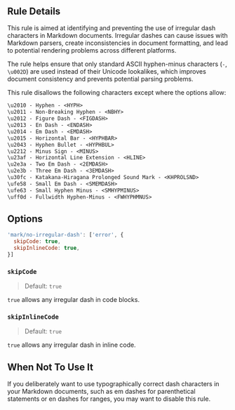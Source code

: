 <!-- markdownlint-disable-next-line no-inline-html first-line-h1 -->
<header v-html="$frontmatter.rule"></header>

## Rule Details

This rule is aimed at identifying and preventing the use of irregular dash characters in Markdown documents. Irregular dashes can cause issues with Markdown parsers, create inconsistencies in document formatting, and lead to potential rendering problems across different platforms.

The rule helps ensure that only standard ASCII hyphen-minus characters (`-`, `\u002D`) are used instead of their Unicode lookalikes, which improves document consistency and prevents potential parsing problems.

This rule disallows the following characters except where the options allow:

```txt
\u2010 - Hyphen - <HYPH>
\u2011 - Non-Breaking Hyphen - <NBHY>
\u2012 - Figure Dash - <FIGDASH>
\u2013 - En Dash - <ENDASH>
\u2014 - Em Dash - <EMDASH>
\u2015 - Horizontal Bar - <HYPHBAR>
\u2043 - Hyphen Bullet - <HYPHBUL>
\u2212 - Minus Sign - <MINUS>
\u23af - Horizontal Line Extension - <HLINE>
\u2e3a - Two Em Dash - <2EMDASH>
\u2e3b - Three Em Dash - <3EMDASH>
\u30fc - Katakana-Hiragana Prolonged Sound Mark - <KHPROLSND>
\ufe58 - Small Em Dash - <SMEMDASH>
\ufe63 - Small Hyphen Minus - <SMHYPMINUS>
\uff0d - Fullwidth Hyphen-Minus - <FWHYPHMNUS>
```

## Options

```js
'mark/no-irregular-dash': ['error', {
  skipCode: true,
  skipInlineCode: true,
}]
```

### `skipCode`

> Default: `true`

`true` allows any irregular dash in code blocks.

### `skipInlineCode`

> Default: `true`

`true` allows any irregular dash in inline code.

## When Not To Use It

If you deliberately want to use typographically correct dash characters in your Markdown documents, such as em dashes for parenthetical statements or en dashes for ranges, you may want to disable this rule.
